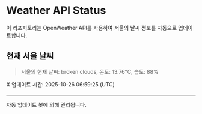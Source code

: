
# Weather API Status

이 리포지토리는 OpenWeather API를 사용하여 서울의 날씨 정보를 자동으로 업데이트합니다.

## 현재 서울 날씨
> 서울의 현재 날씨: broken clouds, 온도: 13.76°C, 습도: 88%

⏳ 업데이트 시간: 2025-10-26 06:59:25 (UTC)

---
자동 업데이트 봇에 의해 관리됩니다.
